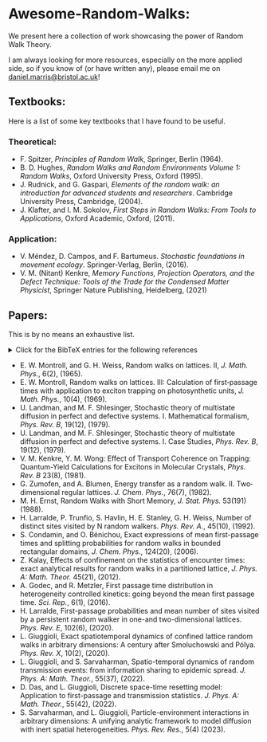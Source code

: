 # Awesome-Random-Walks:
We present here a collection of work showcasing the power of Random Walk Theory. 

I am always looking for more resources, especially on the more applied side, so if you know of (or have written any), please email me on daniel.marris@bristol.ac.uk!

## Textbooks:
Here is a list of some key textbooks that I have found to be useful.
### Theoretical:
+ F. Spitzer, *Principles of Random Walk*, Springer, Berlin (1964).
+ B. D. Hughes, *Random Walks and Random Environments Volume 1: Random Walks*, Oxford University Press, Oxford (1995).
+ J. Rudnick, and G. Gaspari, *Elements of the random walk: an introduction for advanced students and researchers*. Cambridge University Press, Cambridge, (2004).
+ J. Klafter, and I. M. Sokolov, *First Steps in Random Walks: From Tools to Applications*, Oxford Academic, Oxford, (2011).

### Application:
+ V. Méndez, D. Campos, and F. Bartumeus. *Stochastic foundations in movement ecology*. Springer-Verlag, Berlin, (2016).
+ V. M. (Nitant) Kenkre, *Memory Functions, Projection Operators, and the Defect Technique: Tools of the Trade for the Condensed Matter Physicist*, Springer Nature Publishing, Heidelberg, (2021)

## Papers: 
This is by no means an exhaustive list.

<details>
<summary>Click for the BibTeX entries for the following references</summary>
<br>
@article{montroll1965random,<br>
&nbsp;&nbsp;&nbsp; title={Random walks on lattices. II}, <br>
&nbsp;&nbsp;&nbsp; author={Montroll, Elliott W and Weiss, George H},<br>
&nbsp;&nbsp;&nbsp; journal={Journal of Mathematical Physics},<br>
&nbsp;&nbsp;&nbsp; volume={6},<br>
&nbsp;&nbsp;&nbsp; number={2},<br>
&nbsp;&nbsp;&nbsp; pages={167--181},<br>
&nbsp;&nbsp;&nbsp; year={1965},<br>
&nbsp;&nbsp;&nbsp; publisher={American Institute of Physics}<br>
}

@article{montroll1969random,<br>
&nbsp;&nbsp;&nbsp; title={Random walks on lattices. III. Calculation of first-passage times with application to exciton trapping on photosynthetic units},<br>
&nbsp;&nbsp;&nbsp; author={Montroll, Elliott W},<br>
&nbsp;&nbsp;&nbsp; journal={Journal of Mathematical Physics},<br>
&nbsp;&nbsp;&nbsp; volume={10},<br>
&nbsp;&nbsp;&nbsp; number={4},<br>
&nbsp;&nbsp;&nbsp; pages={753--765},<br>
&nbsp;&nbsp;&nbsp; year={1969},<br>
&nbsp;&nbsp;&nbsp; publisher={American Institute of Physics} }<br>
}

@article{landman1979stochastic,<br>
&nbsp;&nbsp;&nbsp; title={Stochastic theory of multistate diffusion in perfect and defective systems. I. Mathematical formalism},<br>
&nbsp;&nbsp;&nbsp; author={Landman, Uzi and Shlesinger, Michael F},<br>
&nbsp;&nbsp;&nbsp; journal={Physical Review B},<br>
&nbsp;&nbsp;&nbsp; volume={19},<br>
&nbsp;&nbsp;&nbsp; number={12},<br>
&nbsp;&nbsp;&nbsp; pages={6207},<br>
&nbsp;&nbsp;&nbsp; year={1979},<br>
&nbsp;&nbsp;&nbsp; publisher={APS}<br>
}

@article{kenkre1981effect,<br>
&nbsp;&nbsp;&nbsp; title={Effect of transport coherence on trapping: Quantum-yield calculations for excitons in molecular crystals},<br>
&nbsp;&nbsp;&nbsp; author={Kenkre, VM and Wong, YM},<br>      
&nbsp;&nbsp;&nbsp; journal={Physical Review B},<br>
&nbsp;&nbsp;&nbsp; volume={23},<br>
&nbsp;&nbsp;&nbsp; number={8},<br>
&nbsp;&nbsp;&nbsp; pages={3748},<br>
&nbsp;&nbsp;&nbsp; year={1981},<br>
&nbsp;&nbsp;&nbsp; publisher={APS}<br>
}

@article{zumofen1982energy,<br>
&nbsp;&nbsp;&nbsp; title={Energy transfer as a random walk. II. Two-dimensional regular lattices},<br>
&nbsp;&nbsp;&nbsp; author={Zumofen, Gert and Blumen, Alexander},<br>
&nbsp;&nbsp;&nbsp; journal={The Journal of Chemical Physics},<br>
&nbsp;&nbsp;&nbsp; volume={76},<br>
&nbsp;&nbsp;&nbsp; number={7},<br>
&nbsp;&nbsp;&nbsp; pages={3713--3731},<br>
&nbsp;&nbsp;&nbsp; year={1982},<br>
&nbsp;&nbsp;&nbsp; publisher={American Institute of Physics}<br>
}

@article{ernst1988random,<br>
&nbsp;&nbsp;&nbsp; title={Random walks with short memory},<br>&nbsp;&nbsp;&nbsp; author={Ernst, Matthieu H},<br>
&nbsp;&nbsp;&nbsp; journal={Journal of statistical physics},<br>
&nbsp;&nbsp;&nbsp; volume={53},<br>
&nbsp;&nbsp;&nbsp; pages={191--201},<br>
&nbsp;&nbsp;&nbsp; year={1988},<br>
&nbsp;&nbsp;&nbsp; <br>
&nbsp;&nbsp;&nbsp; publisher={Springer}<br>
}

@article{larralde1992number,<br>
&nbsp;&nbsp;&nbsp; title={Number of distinct sites visited by 
N random walkers},<br>
&nbsp;&nbsp;&nbsp; author={Larralde, Hernan and Trunfio, Paul 
and Havlin, Shlomo and Stanley, H Eugene and Weiss, George H},<br>
&nbsp;&nbsp;&nbsp; journal={Physical Review A},<br>
&nbsp;&nbsp;&nbsp; volume={45},<br>
&nbsp;&nbsp;&nbsp; number={10},<br>
&nbsp;&nbsp;&nbsp; pages={7128},<br>
&nbsp;&nbsp;&nbsp; year={1992},<br>
&nbsp;&nbsp;&nbsp; publisher={APS}<br>
}

@article{condamin2006exact,<br>
&nbsp;&nbsp;&nbsp; title={Exact expressions of mean first-passage times and splitting probabilities for random walks in bounded rectangular domains},<br>
&nbsp;&nbsp;&nbsp; author={Condamin, S and B{'e}nichou, O},<br>
&nbsp;&nbsp;&nbsp; journal={The Journal of chemical physics},<br>
&nbsp;&nbsp;&nbsp; volume={124},<br>
&nbsp;&nbsp;&nbsp; number={20},<br>
&nbsp;&nbsp;&nbsp; pages={206103},<br>
&nbsp;&nbsp;&nbsp; year={2006},<br>
&nbsp;&nbsp;&nbsp; publisher={American Institute of Physics}<br>
}

@article{kalay2012effects,<br>
&nbsp;&nbsp;&nbsp; title={Effects of confinement on the statistics of encounter times: exact analytical results for random walks in a partitioned lattice},<br>       
&nbsp;&nbsp;&nbsp; author={Kalay, Ziya},<br>
&nbsp;&nbsp;&nbsp; journal={Journal of Physics A: Mathematical and Theoretical},<br>
&nbsp;&nbsp;&nbsp; volume={45},<br>
&nbsp;&nbsp;&nbsp; number={21},<br>
&nbsp;&nbsp;&nbsp; pages={215001},<br>
&nbsp;&nbsp;&nbsp; year={2012},<br>
&nbsp;&nbsp;&nbsp; publisher={IOP Publishing}<br>
}

@article{godec2016first,<br>
&nbsp;&nbsp;&nbsp; title={First passage time distribution in heterogeneity controlled kinetics: going beyond the mean first passage time},<br>
&nbsp;&nbsp;&nbsp; author={Godec, Alja{♂{z}} and Metzler, Ralf},<br>
&nbsp;&nbsp;&nbsp; journal={Scientific reports},<br>
&nbsp;&nbsp;&nbsp; volume={6},<br>
&nbsp;&nbsp;&nbsp; number={1},<br>
&nbsp;&nbsp;&nbsp; pages={20349},<br>
&nbsp;&nbsp;&nbsp; year={2016},<br>
&nbsp;&nbsp;&nbsp; publisher={Nature Publishing Group UK London}<br>
}

@article{larralde2020first,<br>
&nbsp;&nbsp;&nbsp; title={First-passage probabilities and mean number of sites visited by a persistent random walker in one-and two-dimensional lattices},<br>        
&nbsp;&nbsp;&nbsp; author={Larralde, Hern{'a}n},<br>
&nbsp;&nbsp;&nbsp; journal={Physical Review E},<br>
&nbsp;&nbsp;&nbsp; volume={102},<br>
&nbsp;&nbsp;&nbsp; number={6},<br>
&nbsp;&nbsp;&nbsp; pages={062129},<br>
&nbsp;&nbsp;&nbsp; year={2020},<br>
&nbsp;&nbsp;&nbsp; publisher={APS}<br>
}

@article{giuggioli2020exact,<br>
&nbsp;&nbsp;&nbsp; title={Exact spatiotemporal dynamics of confined lattice random 
walks in arbitrary dimensions: A century after Smoluchowski and P{'o}lya},<br>     
&nbsp;&nbsp;&nbsp; author={Giuggioli, Luca},<br>
&nbsp;&nbsp;&nbsp; journal={Physical Review X},<br>
&nbsp;&nbsp;&nbsp; volume={10},<br>
&nbsp;&nbsp;&nbsp; number={2},<br>
&nbsp;&nbsp;&nbsp; pages={021045},<br>
&nbsp;&nbsp;&nbsp; year={2020},<br>
&nbsp;&nbsp;&nbsp; publisher={APS}<br>
}

@article{giuggioli2022spatio,<br>
&nbsp;&nbsp;&nbsp; title={Spatio-temporal dynamics of random transmission events: from information sharing to epidemic spread},<br>
&nbsp;&nbsp;&nbsp; author={Giuggioli, Luca and Sarvaharman, Seeralan},<br>
&nbsp;&nbsp;&nbsp; journal={Journal of Physics A: Mathematical and Theoretical},<br>
&nbsp;&nbsp;&nbsp; volume={55},<br>
&nbsp;&nbsp;&nbsp; number={37},<br>
&nbsp;&nbsp;&nbsp; pages={375005},<br>
&nbsp;&nbsp;&nbsp; year={2022},<br>
&nbsp;&nbsp;&nbsp; publisher={IOP Publishing}<br>
}

@article{das2022discrete,<br>
&nbsp;&nbsp;&nbsp; title={Discrete space-time resetting model: Application to first-passage and transmission statistics},<br>
&nbsp;&nbsp;&nbsp; author={Das, Debraj and Giuggioli, Luca},<br>
&nbsp;&nbsp;&nbsp; journal={Journal of Physics A: Mathematical and Theoretical},<br>
&nbsp;&nbsp;&nbsp; volume={55},<br>
&nbsp;&nbsp;&nbsp; number={42},<br>
&nbsp;&nbsp;&nbsp; pages={424004},<br>
&nbsp;&nbsp;&nbsp; year={2022},<br>
&nbsp;&nbsp;&nbsp; publisher={IOP Publishing}<br>
}


@article{sarvaharman2023particle,<br>
&nbsp;&nbsp;&nbsp; title={Particle-environment interactions in arbitrary dimensions: A unifying analytic framework to model diffusion with inert spatial heterogeneities},<br>
&nbsp;&nbsp;&nbsp; author={Sarvaharman, Seeralan and Giuggioli, Luca},<br>
&nbsp;&nbsp;&nbsp; journal={Physical Review Research},<br>
&nbsp;&nbsp;&nbsp; volume={5},<br>
&nbsp;&nbsp;&nbsp; number={4},<br>
&nbsp;&nbsp;&nbsp; pages={043281},<br>
&nbsp;&nbsp;&nbsp; year={2023},<br>
&nbsp;&nbsp;&nbsp; publisher={APS}<br>
}

</details>

+ E. W. Montroll, and G. H. Weiss, Random walks on lattices. II, *J. Math. Phys.*, 6(2), (1965).
+ E. W. Montroll, Random walks on lattices. III: Calculation of first‐passage times with application to exciton trapping on photosynthetic units, *J. Math. Phys.*, 10(4), (1969).
+ U. Landman, and M. F. Shlesinger, Stochastic theory of multistate diffusion in perfect and defective systems. I. Mathematical formalism, *Phys. Rev. B*, 19(12), (1979).
+ U. Landman, and M. F. Shlesinger, Stochastic theory of multistate diffusion in perfect and defective systems. I. Case Studies, *Phys. Rev. B*, 19(12), (1979).
+ V. M. Kenkre, Y. M. Wong: Effect of Transport Coherence on Trapping: Quantum-Yield Calculations for Excitons in Molecular Crystals, *Phys. Rev. B* 23(8), (1981).
+ G. Zumofen, and A. Blumen, Energy transfer as a random walk. II. Two‐dimensional regular lattices. *J. Chem. Phys.*, 76(7), (1982).
+ M. H. Ernst, Random Walks with Short Memory, *J. Stat. Phys.* 53(191) (1988).
+ H. Larralde, P. Trunfio, S. Havlin, H. E. Stanley, G. H. Weiss, Number of distinct sites visited by N random walkers. *Phys. Rev. A.*, 45(10), (1992).
+ S. Condamin, and O. Bénichou, Exact expressions of mean first-passage times and splitting probabilities for random walks in bounded rectangular domains, *J. Chem. Phys.*, 124(20), (2006).
+ Z. Kalay, Effects of confinement on the statistics of encounter times: exact analytical results for random walks in a partitioned lattice, *J. Phys. A: Math. Theor.* 45(21), (2012).
+ A. Godec, and R. Metzler, First passage time distribution in heterogeneity controlled kinetics: going beyond the mean first passage time. *Sci. Rep.*, 6(1), (2016).
+ H. Larralde, First-passage probabilities and mean number of sites visited by a persistent random walker in one-and two-dimensional lattices. *Phys. Rev. E*, 102(6),  (2020). 
+ L. Giuggioli, Exact spatiotemporal dynamics of confined lattice random walks in arbitrary dimensions: A century after Smoluchowski and Pólya. *Phys. Rev. X*, 10(2), (2020). 
+ L. Giuggioli, and S. Sarvaharman, Spatio-temporal dynamics of random transmission events: from information sharing to epidemic spread. *J. Phys. A: Math. Theor.*, 55(37), (2022).
+ D. Das, and L. Giuggioli, Discrete space-time resetting model: Application to first-passage and transmission statistics. *J. Phys. A: Math. Theor.*, 55(42), (2022).
+ S. Sarvaharman, and L. Giuggioli, Particle-environment interactions in arbitrary dimensions: A unifying analytic framework to model diffusion with inert spatial heterogeneities. *Phys. Rev. Res.*, 5(4) (2023).
